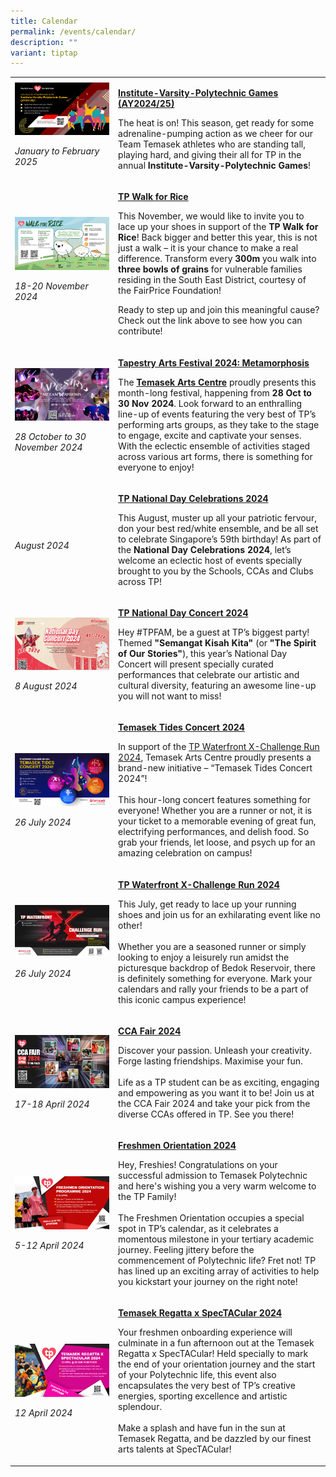 ```yaml
---
title: Calendar
permalink: /events/calendar/
description: ""
variant: tiptap
---
```

<p></p>
<table style="minWidth: 50px">
<colgroup>
<col>
<col>
</colgroup>
<tbody>
<tr>
<td rowspan="1" colspan="1">
<div class="isomer-image-wrapper">
<img style="width: 100%" height="auto" width="100%" alt="" src="/images/Sports/IVP_EDM_1920_X_1080.jpg">
</div>
<p><em>January to February 2025</em>
</p>
</td>
<td rowspan="1" colspan="1">
<p><strong><a href="/ivp-games-2025/" rel="noopener nofollow" target="_blank">Institute-Varsity-Polytechnic Games (AY2024/25)</a></strong>
</p>
<p></p>
<p>The heat is on! This season, get ready for some adrenaline-pumping action
as we cheer for our Team Temasek athletes who are standing tall, playing
hard, and giving their all for TP in the annual <strong>Institute-Varsity-Polytechnic Games</strong>!</p>
<p></p>
</td>
</tr>
<tr>
<td rowspan="1" colspan="1">
<div class="isomer-image-wrapper">
<img style="width: 100%" height="auto" width="100%" alt="" src="/images/Events/Clubs/TP___Walk_for_Rice_Banner_2_1920px_x_1080px.jpg">
</div>
<p><em>18-20 November 2024</em>
</p>
</td>
<td rowspan="1" colspan="1">
<p><strong><a href="/events/clubs/tp-walk-for-rice/" rel="noopener nofollow" target="_blank">TP Walk for Rice</a></strong>
</p>
<p></p>
<p>This November, we would like to invite you to lace up your shoes in support
of the <strong>TP Walk for Rice</strong>! Back bigger and better this year,
this is not just a walk – it is your chance to make a real difference.
Transform every <strong>300m</strong> you walk into <strong>three bowls of grains</strong> for
vulnerable families residing in the South East District, courtesy of the
FairPrice Foundation!</p>
<p></p>
<p>Ready to step up and join this meaningful cause? Check out the link above
to see how you can contribute!</p>
<p></p>
</td>
</tr>
<tr>
<td rowspan="1" colspan="1">
<div class="isomer-image-wrapper">
<img style="width: 100%" height="auto" width="100%" alt="" src="/images/Events/Temasek Arts Centre/1920x1080px_Banner.png">
</div>
<p><em>28 October to 30 November 2024</em>
</p>
</td>
<td rowspan="1" colspan="1">
<p><strong><a href="/tapestry-arts-festival-2024-metamorphosis/" rel="noopener nofollow" target="_blank">Tapestry Arts Festival 2024: Metamorphosis</a></strong>
</p>
<p></p>
<p>The <strong><a href="https://www.instagram.com/temasekartscentre/?hl=en" rel="noopener nofollow" target="_blank">Temasek Arts Centre</a></strong> proudly
presents this month-long festival, happening from <strong>28 Oct to 30 Nov 2024</strong>.
Look forward to an enthralling line-up of events featuring the very best
of TP’s performing arts groups, as they take to the stage to engage, excite
and captivate your senses. With the eclectic ensemble of activities staged
across various art forms, there is something for everyone to enjoy!</p>
<p></p>
</td>
</tr>
<tr>
<td rowspan="1" colspan="1">
<div class="isomer-image-wrapper">
<img style="width: 100%" height="auto" width="100%" alt="" src="/images/Events/Highlights/02_Virtual_Campus_Homepage___Inner_Page_1920_X_1080_02_02.jpg">
</div>
<p><em>August 2024</em>
</p>
<p></p>
</td>
<td rowspan="1" colspan="1">
<p><strong><a href="/tp-national-day-celebrations-2024/" rel="noopener noreferrer nofollow" target="_blank">TP National Day Celebrations 2024</a></strong>
</p>
<p></p>
<p>This August, muster up all your patriotic fervour, don your best red/white
ensemble, and be all set to celebrate Singapore’s 59th birthday! As part
of the&nbsp;<strong>National Day Celebrations 2024</strong>, let’s welcome
an eclectic host of events specially brought to you by the Schools, CCAs
and Clubs across TP!</p>
<p></p>
</td>
</tr>
<tr>
<td rowspan="1" colspan="1">
<p></p>
<div class="isomer-image-wrapper">
<img style="width: 100%" height="auto" width="100%" alt="" src="/images/Events/Highlights/VC__BUS_Video_Wall___TP_Oei__With_QR_Code_.png">
</div>
<p><em>8 August 2024</em>
</p>
</td>
<td rowspan="1" colspan="1">
<p><strong><a href="/tp-national-day-concert-2024/" rel="noopener noreferrer nofollow" target="_blank">TP National Day Concert 2024</a></strong>
<br>
</p>
<p>Hey #TPFAM, be a guest at TP’s biggest party! Themed <strong>"Semangat Kisah Kita"</strong> (or <strong>"The Spirit of Our Stories"</strong>),
this year’s National Day Concert will present specially curated performances
that celebrate our artistic and cultural diversity, featuring an awesome
line-up you will not want to miss!</p>
<p></p>
</td>
</tr>
<tr>
<td rowspan="1" colspan="1">
<p></p>
<div class="isomer-image-wrapper">
<img style="width: 100%" height="auto" width="100%" alt="" src="/images/Events/Highlights/Temasek_Tides_EDM_01_01_01_01.jpg">
</div>
<p><em>26 July 2024</em>
<br>
</p>
</td>
<td rowspan="1" colspan="1">
<p><strong><a href="/temasek-tides-concert-2024/" rel="noopener noreferrer nofollow" target="_blank">Temasek Tides Concert 2024</a></strong>
</p>
<p></p>
<p>In support of the <a href="/tp-waterfront-xchallenge-run-2024/" rel="noopener noreferrer nofollow" target="_blank">TP Waterfront X-Challenge Run 2024</a>,
Temasek Arts Centre proudly presents a brand-new initiative – “Temasek
Tides Concert 2024”!
<br>
<br>This hour-long concert features something for everyone! Whether you are
a runner or not, it is your ticket to a memorable evening of great fun,
electrifying performances, and delish food. So grab your friends, let loose,
and psych up for an amazing celebration on campus!</p>
<p></p>
</td>
</tr>
<tr>
<td rowspan="1" colspan="1">
<p></p>
<div class="isomer-image-wrapper">
<img style="width: 100%" height="auto" width="100%" alt="" src="/images/Events/Highlights/TP_Web_Banner_2__Virtual_Campus_Homepage___Inner_Page__TP_Oei___BUS_Video_Wall__FA_copy.jpg">
</div>
<p><em>26 July 2024</em>
</p>
</td>
<td rowspan="1" colspan="1">
<p><strong><a href="/tp-waterfront-xchallenge-run-2024/" rel="noopener noreferrer nofollow" target="_blank">TP Waterfront X-Challenge Run 2024</a></strong>
</p>
<p></p>
<p>This July, get ready to lace up your running shoes and join us for an
exhilarating event like no other!
<br>
<br>Whether you are a seasoned runner or simply looking to enjoy a leisurely
run amidst the picturesque backdrop of Bedok Reservoir, there is definitely
something for everyone. Mark your calendars and rally your friends to be
a part of this iconic campus experience!</p>
<p></p>
</td>
</tr>
<tr>
<td rowspan="1" colspan="1">
<p></p>
<div class="isomer-image-wrapper">
<img style="width: 100%" height="auto" width="100%" alt="" src="/images/Events/Calendar/CCA_Banner_1920px_by_1080px_FA_copy.jpg">
</div>
<p><em>17-18 April 2024</em>
</p>
</td>
<td rowspan="1" colspan="1">
<p><strong><a href="/events/ccafair2024/" rel="noopener noreferrer nofollow" target="_blank">CCA Fair 2024</a></strong>
</p>
<p></p>
<p>Discover your passion. Unleash your creativity. Forge lasting friendships.
Maximise your fun.
<br>
<br>Life as a TP student can be as exciting, engaging and empowering as you
want it to be! Join us at the&nbsp;CCA Fair 2024 and take your pick from
the diverse CCAs offered in TP. See you there!</p>
<p></p>
</td>
</tr>
<tr>
<td rowspan="1" colspan="1">
<p></p>
<div class="isomer-image-wrapper">
<img style="width: 100%" height="auto" width="100%" alt="" src="/images/Events/Calendar/FOP_Page_1920_X_1080px_copy.jpg">
</div>
<p><em>5-12 April 2024</em>
</p>
</td>
<td rowspan="1" colspan="1">
<p><strong><a href="/events/freshmen-orientation-programme-2024/" rel="noopener noreferrer nofollow" target="_blank">Freshmen Orientation 2024</a></strong>
</p>
<p></p>
<p>Hey, Freshies! Congratulations on your successful admission to Temasek
Polytechnic and here's wishing you a very warm welcome to the TP Family!
<br>
<br>The Freshmen Orientation occupies a special spot in TP’s calendar, as
it celebrates a momentous milestone in your tertiary academic journey.
Feeling jittery before the commencement of Polytechnic life? Fret not!
TP has lined up an exciting array of activities to help you kickstart your
journey on the right note!</p>
<p></p>
</td>
</tr>
<tr>
<td rowspan="1" colspan="1">
<p></p>
<div class="isomer-image-wrapper">
<img style="width: 100%" height="auto" width="100%" alt="" src="/images/Events/Calendar/Temasek_Regatta_Page_1920_X_1080px.jpg">
</div>
<p><em>12 April 2024</em>
</p>
</td>
<td rowspan="1" colspan="1">
<p><strong><a href="/events/freshmen-orientation-programme-2024/" rel="noopener noreferrer nofollow" target="_blank">Temasek Regatta x SpecTACular 2024</a></strong>
</p>
<p></p>
<p>Your freshmen onboarding experience will culminate in a fun afternoon
out at the&nbsp;Temasek Regatta x SpecTACular! Held specially to mark the
end of your orientation journey and the start of your Polytechnic life,
this event also encapsulates the very best of TP’s creative energies, sporting
excellence and artistic splendour.
<br>
<br>Make a splash and have fun in the sun at Temasek Regatta, and be dazzled
by our finest arts talents at SpecTACular!</p>
<p></p>
</td>
</tr>
</tbody>
</table>
<p></p>